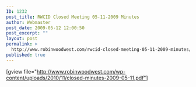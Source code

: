 ```yaml
---
ID: 1232
post_title: RWCID Closed Meeting 05-11-2009 Minutes
author: Webmaster
post_date: 2009-05-12 12:00:50
post_excerpt: ""
layout: post
permalink: >
  http://www.robinwoodwest.com/rwcid-closed-meeting-05-11-2009-minutes/
published: true
---
```

[gview file="http://www.robinwoodwest.com/wp-content/uploads/2010/11/closed-minutes-2009-05-11.pdf"]